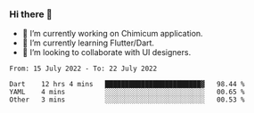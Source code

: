 ### Hi there 👋

<!--
**devcat37/devcat37** is a ✨ _special_ ✨ repository because its `README.md` (this file) appears on your GitHub profile.-->


- 🔭 I’m currently working on Chimicum application.
- 🌱 I’m currently learning Flutter/Dart.
- 👯 I’m looking to collaborate with UI designers.
<!-- - 🤔 I’m looking for help with ... -->

<!--START_SECTION:waka-->

```text
From: 15 July 2022 - To: 22 July 2022

Dart    12 hrs 4 mins   ████████████████████████▓   98.44 %
YAML    4 mins          ░░░░░░░░░░░░░░░░░░░░░░░░░   00.65 %
Other   3 mins          ░░░░░░░░░░░░░░░░░░░░░░░░░   00.53 %
```

<!--END_SECTION:waka-->
